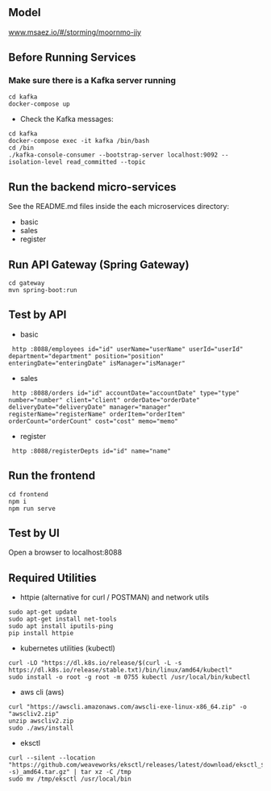 # 

## Model
www.msaez.io/#/storming/moornmo-jjy

## Before Running Services
### Make sure there is a Kafka server running
```
cd kafka
docker-compose up
```
- Check the Kafka messages:
```
cd kafka
docker-compose exec -it kafka /bin/bash
cd /bin
./kafka-console-consumer --bootstrap-server localhost:9092 --isolation-level read_committed --topic
```

## Run the backend micro-services
See the README.md files inside the each microservices directory:

- basic
- sales
- register


## Run API Gateway (Spring Gateway)
```
cd gateway
mvn spring-boot:run
```

## Test by API
- basic
```
 http :8088/employees id="id" userName="userName" userId="userId" department="department" position="position" enteringDate="enteringDate" isManager="isManager" 
```
- sales
```
 http :8088/orders id="id" accountDate="accountDate" type="type" number="number" client="client" orderDate="orderDate" deliveryDate="deliveryDate" manager="manager" registerName="registerName" orderItem="orderItem" orderCount="orderCount" cost="cost" memo="memo" 
```
- register
```
 http :8088/registerDepts id="id" name="name" 
```


## Run the frontend
```
cd frontend
npm i
npm run serve
```

## Test by UI
Open a browser to localhost:8088

## Required Utilities

- httpie (alternative for curl / POSTMAN) and network utils
```
sudo apt-get update
sudo apt-get install net-tools
sudo apt install iputils-ping
pip install httpie
```

- kubernetes utilities (kubectl)
```
curl -LO "https://dl.k8s.io/release/$(curl -L -s https://dl.k8s.io/release/stable.txt)/bin/linux/amd64/kubectl"
sudo install -o root -g root -m 0755 kubectl /usr/local/bin/kubectl
```

- aws cli (aws)
```
curl "https://awscli.amazonaws.com/awscli-exe-linux-x86_64.zip" -o "awscliv2.zip"
unzip awscliv2.zip
sudo ./aws/install
```

- eksctl 
```
curl --silent --location "https://github.com/weaveworks/eksctl/releases/latest/download/eksctl_$(uname -s)_amd64.tar.gz" | tar xz -C /tmp
sudo mv /tmp/eksctl /usr/local/bin
```

